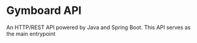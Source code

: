 # Gymboard API

An HTTP/REST API powered by Java and Spring Boot. This API serves as the main entrypoint 
